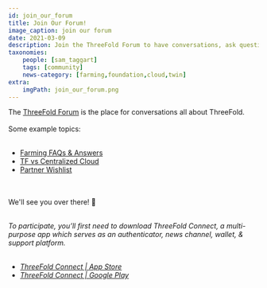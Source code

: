 ```yaml
---
id: join_our_forum
title: Join Our Forum!
image_caption: join our forum
date: 2021-03-09
description: Join the ThreeFold Forum to have conversations, ask questions, and offer feedback!
taxonomies:
    people: [sam_taggart]
    tags: [community]
    news-category: [farming,foundation,cloud,twin]
extra:
    imgPath: join_our_forum.png
---
```


The [ThreeFold Forum](https://forum.threefold.io/) is the place for conversations all about ThreeFold.
<br/>
<Br/>
Some example topics:
<br/>
<br/>

- [Farming FAQs & Answers](https://forum.threefold.io/t/farming-faq-and-some-answers/555)
- [TF vs Centralized Cloud](https://forum.threefold.io/t/how-is-threefold-better-for-the-customer-than-amazon-cloud-or-google-cloud/703)
- [Partner Wishlist](https://forum.threefold.io/t/your-wishlist-threefold-partners/682)

<br/>
<br/>
We'll see you over there! 👋
<br/>
<br/>

*To participate, you’ll first need to download ThreeFold Connect, a multi-purpose app which serves as an authenticator, news channel, wallet, & support platform.*
<br/>
<br/>

- *[ThreeFold Connect | App Store](https://apps.apple.com/us/app/threefold-connect/id1459845885)*
- *[ThreeFold Connect | Google Play](https://play.google.com/store/apps/details?id=org.jimber.threebotlogin&hl=en&gl=US)*